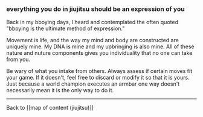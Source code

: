 ### everything you do in jiujitsu should be an expression of you

Back in my bboying days, I heard and contemplated the often quoted "bboying is the ultimate method of expression." 

Movement is life, and the way my mind and body are constructed are uniquely mine. My DNA is mine and my upbringing is also mine. All of these nature and nuture components gives you individuality that no one can take from you.

Be wary of what you intake from others. Always assess if certain moves fit your game. If it doesn't, feel free to discard or modify it so that it is yours. Just because a world champion executes an armbar one way doesn't necessarily mean it is the only way to do it.

---

Back to [[map of content (jiujitsu)]]

